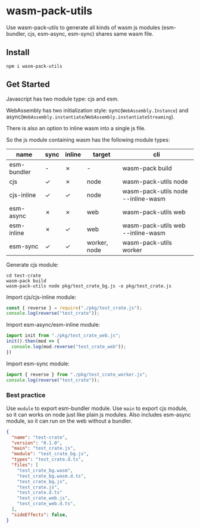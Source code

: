# wasm-pack-utils

Use wasm-pack-utils to generate all kinds of wasm js modules (esm-bundler, cjs, esm-async, esm-sync) shares same wasm file.

## Install

```
npm i wasm-pack-utils
```

## Get Started

Javascript has two module type: cjs and esm.

WebAssembly has two initialization style: sync(`WebAssembly.Instance`) and async(`WebAssembly.instantiate`/`WebAssembly.instantiateStreaming`).

There is also an option to inline wasm into a single js file.

So the js module containing wasm has the following module types:

| name        | sync | inline | target       | cli                                |
| ----------- | ---- | ------ | ------------ | ---------------------------------- |
| esm-bundler | -    | ✗      | -            | wasm-pack build                    |
| cjs         | ✓    | ✗      | node         | wasm-pack-utils node               |
| cjs-inline  | ✓    | ✓      | node         | wasm-pack-utils node --inline-wasm |
| esm-async   | ✗    | ✗      | web          | wasm-pack-utils web                |
| esm-inline  | ✗    | ✓      | web          | wasm-pack-utils web --inline-wasm  |
| esm-sync    | ✓    | ✓      | worker, node | wasm-pack-utils worker             |

Generate cjs module:

```
cd test-crate
wasm-pack build
wasm-pack-utils node pkg/test_crate_bg.js -o pkg/test_crate.js
```


Import cjs/cjs-inline module:

```js
const { reverse } = require("./pkg/test_crate.js");
console.log(reverse("test_crate"));
```

Import esm-async/esm-inline module:

```js
import init from "./pkg/test_crate_web.js";
init().then(mod => {
  console.log(mod.reverse("test_crate_web"));
})
```

Import esm-sync module:

```js
import { reverse } from "./pkg/test_crate_worker.js";
console.log(reverse("test_crate"));
```

### Best practice

Use `module` to export esm-bundler module.
Use `main` to export cjs module, so it can works on node just like plain js modules. 
Also includes esm-async module, so it can run on the web without a bundler.

```json
{
  "name": "test-crate",
  "version": "0.1.0",
  "main": "test_crate.js",
  "module": "test_crate_bg.js",
  "types": "test_crate.d.ts",
  "files": [
    "test_crate_bg.wasm",
    "test_crate_bg.wasm.d.ts",
    "test_crate_bg.js",
    "test_crate.js",
    "test_crate.d.ts"
    "test_crate_web.js",
    "test_crate_web.d.ts",
  ],
  "sideEffects": false,
}
```
